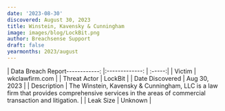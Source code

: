 ```yaml
---
date: '2023-08-30'
discovered: August 30, 2023
title: Winstein, Kavensky & Cunningham
image: images/blog/LockBit.png
author: Breachsense Support
draft: false
yearmonths: 2023/august
---
```


| Data Breach Report------------:     |:-------------:    | :-----:|
| Victim      | wkclawfirm.com      | 
| Threat Actor      | LockBit      | 
| Date Discovered      | Aug 30, 2023      | 
| Description      | The Winstein, Kavensky & Cunningham, LLC is a law firm that provides comprehensive services in the areas of commercial transaction and litigation.      | 
| Leak Size      | Unknown      | 

